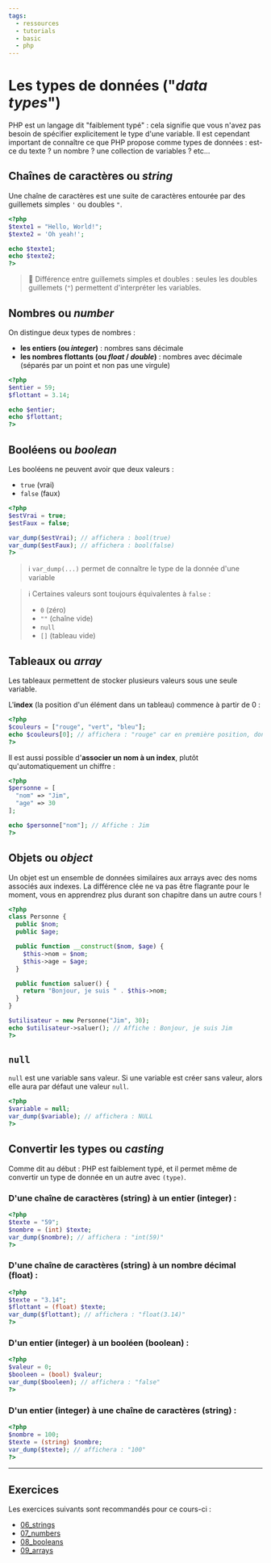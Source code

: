 ```yaml
---
tags:
  - ressources
  - tutorials
  - basic
  - php
---
```


# Les types de données ("_data types_")

PHP est un langage dit "faiblement typé" : cela signifie que vous n'avez pas besoin de spécifier explicitement le type d'une variable. Il est cependant important de connaître ce que PHP propose comme types de données : est-ce du texte ? un nombre ? une collection de variables ? etc...

## Chaînes de caractères ou _string_

Une chaîne de caractères est une suite de caractères entourée par des guillemets simples `'` ou doubles `"`.

```php
<?php
$texte1 = "Hello, World!";
$texte2 = 'Oh yeah!';

echo $texte1;
echo $texte2;
?>
```

> 📌 Différence entre guillemets simples et doubles : seules les doubles guillemets (`"`) permettent d'interpréter les variables.

## Nombres ou _number_

On distingue deux types de nombres :

- **les entiers (ou _integer_)** : nombres sans décimale
- **les nombres flottants (ou _float_ / _double_)** : nombres avec décimale (séparés par un point et non pas une virgule)

```php
<?php
$entier = 59;
$flottant = 3.14;

echo $entier;
echo $flottant;
?>
```

## Booléens ou _boolean_

Les booléens ne peuvent avoir que deux valeurs :

- `true` (vrai)
- `false` (faux)

```php
<?php
$estVrai = true;
$estFaux = false;

var_dump($estVrai); // affichera : bool(true)
var_dump($estFaux); // affichera : bool(false)
?>
```

> ℹ️ `var_dump(...)` permet de connaître le type de la donnée d'une variable

> ℹ️ Certaines valeurs sont toujours équivalentes à `false` :
>
> - `0` (zéro)
> - `""` (chaîne vide)
> - `null`
> - `[]` (tableau vide)

## Tableaux ou _array_

Les tableaux permettent de stocker plusieurs valeurs sous une seule variable.

L'**index** (la position d'un élément dans un tableau) commence à partir de 0 :

```php
<?php
$couleurs = ["rouge", "vert", "bleu"];
echo $couleurs[0]; // affichera : "rouge" car en première position, donc index 0
?>
```

Il est aussi possible d'**associer un nom à un index**, plutôt qu'automatiquement un chiffre :

```php
<?php
$personne = [
  "nom" => "Jim",
  "age" => 30
];

echo $personne["nom"]; // Affiche : Jim
?>
```

## Objets ou _object_

Un objet est un ensemble de données similaires aux arrays avec des noms associés aux indexes. La différence clée ne va pas être flagrante pour le moment, vous en apprendrez plus durant son chapitre dans un autre cours !

```php
<?php
class Personne {
  public $nom;
  public $age;

  public function __construct($nom, $age) {
    $this->nom = $nom;
    $this->age = $age;
  }

  public function saluer() {
    return "Bonjour, je suis " . $this->nom;
  }
}

$utilisateur = new Personne("Jim", 30);
echo $utilisateur->saluer(); // Affiche : Bonjour, je suis Jim
?>
```

## `null`

`null` est une variable sans valeur. Si une variable est créer sans valeur, alors elle aura par défaut une valeur `null`.

```php
<?php
$variable = null;
var_dump($variable); // affichera : NULL
?>
```

## Convertir les types ou _casting_

Comme dit au début : PHP est faiblement typé, et il permet même de convertir un type de donnée en un autre avec `(type)`.

### D'une chaîne de caractères (string) à un entier (integer) :

```php
<?php
$texte = "59";
$nombre = (int) $texte;
var_dump($nombre); // affichera : "int(59)"
?>
```

### D'une chaîne de caractères (string) à un nombre décimal (float) :

```php
<?php
$texte = "3.14";
$flottant = (float) $texte;
var_dump($flottant); // affichera : "float(3.14)"
?>
```

### D'un entier (integer) à un booléen (boolean) :

```php
<?php
$valeur = 0;
$booleen = (bool) $valeur;
var_dump($booleen); // affichera : "false"
?>
```

### D'un entier (integer) à une chaîne de caractères (string) :

```php
<?php
$nombre = 100;
$texte = (string) $nombre;
var_dump($texte); // affichera : "100"
?>
```

---

## Exercices

Les exercices suivants sont recommandés pour ce cours-ci :

- [06_strings](/exercices-php/06_strings/README.md)
- [07_numbers](/exercices-php/07_numbers/README.md)
- [08_booleans](/exercices-php/08_booleans/README.md)
- [09_arrays](/exercices-php/09_arrays/README.md)
